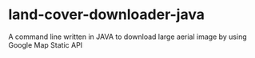 # land-cover-downloader-java
A command line written in JAVA to download large aerial image by using Google Map Static API
